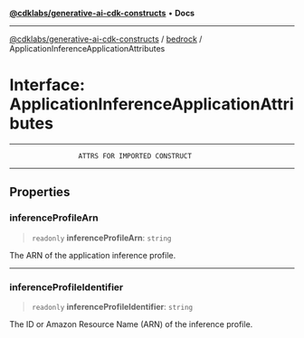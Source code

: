 [**@cdklabs/generative-ai-cdk-constructs**](../../../README.md) • **Docs**

***

[@cdklabs/generative-ai-cdk-constructs](../../../README.md) / [bedrock](../README.md) / ApplicationInferenceApplicationAttributes

# Interface: ApplicationInferenceApplicationAttributes

***************************************************************************
                     ATTRS FOR IMPORTED CONSTRUCT
***************************************************************************

## Properties

### inferenceProfileArn

> `readonly` **inferenceProfileArn**: `string`

The ARN of the application inference profile.

***

### inferenceProfileIdentifier

> `readonly` **inferenceProfileIdentifier**: `string`

The ID or Amazon Resource Name (ARN) of the inference profile.
